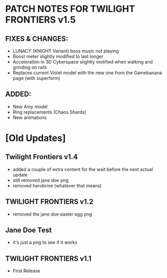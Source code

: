 # PATCH NOTES FOR TWILIGHT FRONTIERS	v1.5

## FIXES & CHANGES:
- LUNACY (KNIGHT Variant) boss music not playing
- Boost meter slightly modified to last longer
- Acceleration in 3D Cyberspace slightly motified when walking and grinding on rails
- Replaces current Violet model with the new one from the Gamebanana page (with superform)

## ADDED:
- New Amy model
- Ring replacements (Chaos Shards)
- New animations


# [Old Updates]

## Twilight Frontiers v1.4
- added a couple of extra content for the wait before the next actual update
- still removed jane doe png
- removed herobrine (whatever that means) 

## TWILIGHT FRONTIERS v1.2
- removed the jane doe easter egg png

## Jane Doe Test
- it's just a png to see if it works

## TWILIGHT FRONTIERS v1.1
- First Release

